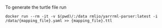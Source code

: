 
To generate the turtle file run
```
docker run --rm -it -v $(pwd)/:/data rmlio/yarrrml-parser:latest -i /data/{mapping_file}.yaml >> {mapping_file}.ttl
```
